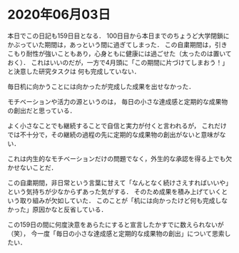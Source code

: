# 2020年06月03日 


本日でこの日記も159日目となる．
100日目から本日までのちょうど大学閉鎖にかぶっていた期間は，あっという間に過ぎてしまった．
この自粛期間は，引きこもり耐性が強いこともあり，心身ともに健康には過ごせた（太ったのは置いておく）．
これはいいのだが，一方で4月頭に「この期間に片づけてしまおう！」と決意した研究タスクは
何も完成していない．


毎日机に向かうことには向かったが完成した成果を出せなかった．


モチベーションや活力の源というのは，
毎日の小さな達成感と定期的な成果物の創出だと思っている．


よく小さなことでも継続することで自信と実力が付くと言われるが，
これだけでは不十分で，その継続の過程の先に定期的な成果物の創出がないと意味がない．


これは内生的なモチベーションだけの問題でなく，外生的な承認を得る上でも欠かせないことだ．


この自粛期間，非日常という言葉に甘えて「なんとなく続けさえすればいいや」という気持ちが少なからずあった気がする．
そのため成果を積み上げていくという取り組みが欠如していた．
このことが「机には向かったけど何も完成しなかった」原因かなと反省している．



この159日の間に何度決意をあらたにすると宣言したかすでに数えられないが（笑），
今一度「毎日の小さな達成感と定期的な成果物の創出」について思索したい．